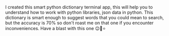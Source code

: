 I created this smart python dictionary terminal app, this will help you to understand how to work with python libraries, json data in python. This dictionary is smart enough to suggest words that you could mean to search, but the accuracy is 70% so don't roast me on that one if you encounter inconveniences. Have a blast with this one 😉🥇⭐
